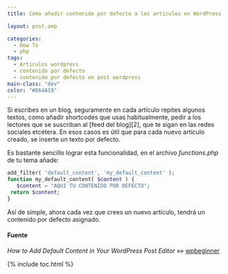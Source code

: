 ```yaml
---
title: Cómo añadir contenido por defecto a los artículos en WordPress

layout: post.amp

categories:
  - How To
  - php
tags:
  - Articulos wordpress
  - contenido por defecto
  - contenido por defecto en post wordpress
main-class: "dev"
color: "#E64A19"
---
```

<amp-img layout="responsive" src="/assets/img/2012/05/Screenshot-05302012-111511-AM1.png" alt="Wordpress" width="123px" height="116px" />  
Si escribes en un blog, seguramente en cada artículo repites algunos textos, como añadir shortcodes que usas habitualmente, pedir a los lectores que se suscriban al [feed del blog][2], que te sigan en las redes sociales etcétera. En esos casos es útil que para cada nuevo artículo creado, se inserte un texto por defecto.

Es bastante sencillo lograr esta funcionalidad, en el archivo *functions.php* de tu tema añade:

```php
add_filter( 'default_content', 'my_default_content' );
function my_default_content( $content ) {
   $content = "AQUI TU CONTENIDO POR DEFECTO";
 return $content;
}

```

Así de simple, ahora cada vez que crees un nuevo artículo, tendrá un contenido por defecto asignado.

#### Fuente

*How to Add Default Content in Your WordPress Post Editor* »» <a href="http://www.wpbeginner.com/wp-tutorials/how-to-add-default-content-in-your-wordpress-post-editor/" target="_blank">wpbeginner</a>



 [2]: /rssfeed/

{% include toc.html %}

